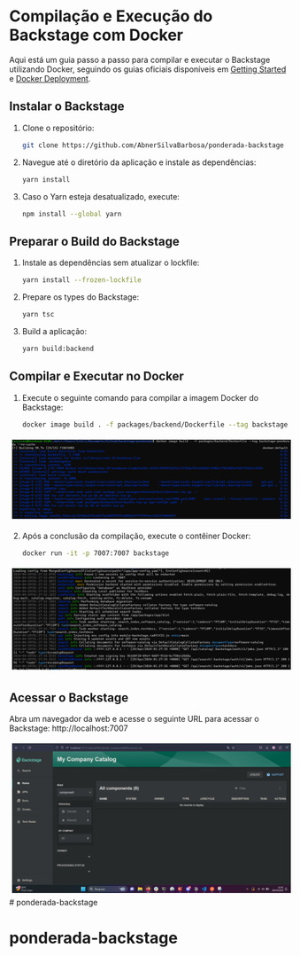 # Compilação e Execução do Backstage com Docker

Aqui está um guia passo a passo para compilar e executar o Backstage utilizando Docker, seguindo os guias oficiais disponíveis em [Getting Started](https://backstage.io/docs/getting-started/) e [Docker Deployment](https://backstage.io/docs/deployment/docker/).

## Instalar o Backstage

1. Clone o repositório:
    ```bash
    git clone https://github.com/AbnerSilvaBarbosa/ponderada-backstage
    ```

2. Navegue até o diretório da aplicação e instale as dependências:
    ```bash
    yarn install
    ```

3. Caso o Yarn esteja desatualizado, execute:
    ```bash
    npm install --global yarn
    ```

## Preparar o Build do Backstage

1. Instale as dependências sem atualizar o lockfile:
    ```bash
    yarn install --frozen-lockfile
    ```

2. Prepare os types do Backstage:
    ```bash
    yarn tsc
    ```

3. Build a aplicação:
    ```bash
    yarn build:backend
    ```

## Compilar e Executar no Docker

1. Execute o seguinte comando para compilar a imagem Docker do Backstage:
    ```bash
    docker image build . -f packages/backend/Dockerfile --tag backstage --no-cache
    ```

<img style="margin: 5px;" src="./assets/docker-build.png">


2. Após a conclusão da compilação, execute o contêiner Docker:
    ```bash
    docker run -it -p 7007:7007 backstage
    ```

<img style="margin: 5px;" src="./assets/docker-run.png">

## Acessar o Backstage

Abra um navegador da web e acesse o seguinte URL para acessar o Backstage: http://localhost:7007

<img style="margin: 5px;" src="./assets/localhost.png"># ponderada-backstage
# ponderada-backstage
